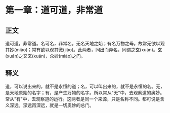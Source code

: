 # 第一章：道可道，非常道

## 正文
道可道，非常道。名可名，非常名。无名天地之始；有名万物之母。故常无欲以观其妙(miào)；常有欲以观其徼(jiào)。此两者，同出而异名，同谓之玄(xuán)。玄(xuán)之又玄(xuán)，众妙(miào)之门。

## 释义
道，可以说出来的，就不是永恒的道；名，可以叫出来的，就不是永恒的名。无，是天地原始的名字；有，是产生万物的名字。所以常从"无"中，去观察道的奥妙。常从"有"中，去观察道的运行。这两者是同一个来源，只是名称不同。都可说是含义深远。深远再深远，就是一切奥妙的总门。 